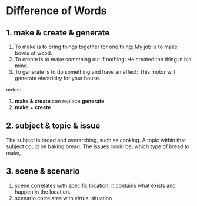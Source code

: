 # Difference of Words
## 1. make & create & generate
1. To make is to bring things together for one thing: My job is to make bowls of wood.
2. To create is to make something out if nothing: He created the thing in his mind.
3. To generate is to do something and have an effect: This motor will generate electricity for your house.

notes: 
1. **make & create** can replace **generate**
2. **make** $\neq$ **create**

## 2. subject & topic & issue
The subject is broad and overarching, such as cooking. A topic within that subject could be baking bread. The issues could be, which type of bread to make, 

## 3. scene & scenario
1. scene correlates with specific location, it contains what exists and happen in the location.
2. scenario correlates with virtual situation